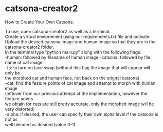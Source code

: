 # catsona-creator2

How to Create Your Own Catsona:  

To use, open catsona-creator2 as well as a terminal.   
Create a virtual enviornment using our requirements.txt file and activate.   
Upload the desired catsona image and human image so that they are in the catsona-creator2 folder.   
In the terminal type "python main.py" along with the following flags:  
    -human: followed by filename of human image 
    -catsona: followed by file name of cat image  
    -fs: to turn on face swap (without this flag the image that will appear will only be  
    the morphed cat and human face, not back on the orignal catsona)  
    -cat: find the feature points of cat image and attempt to morph with human image   
    (leftover from our previous attempt at the implementation, however the feature points   
    we obtain for cats are still pretty accurate, only the morphed image will be very distorted)  
    -alpha: if desired, the user can specify their own alpha level if the catsona is not as  
    well blended as desired (value 0-1)    
    
  
